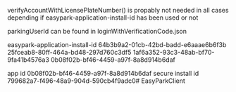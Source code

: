 verifyAccountWithLicensePlateNumber() is propably not needed in all cases depending if easypark-application-install-id has been used or not 

parkingUserId can be found in loginWithVerificationCode.json

easypark-application-install-id
64b3b9a2-01cb-42bd-badd-e6aaae6b6f3b
25fceab8-80ff-464a-bd48-297d760c3df5
1af6a352-93c3-48ab-bf70-9fa41b4576a3
0b08f02b-bf46-4459-a97f-8a8d914b6daf


app id 0b08f02b-bf46-4459-a97f-8a8d914b6daf
secure install id 799682a7-f496-48a9-904d-590cb4f9adc0# EasyParkClient
